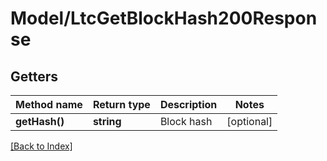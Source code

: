 # Model/LtcGetBlockHash200Response

## Getters

Method name | Return type | Description | Notes
------------ | ------------- | ------------- | -------------
**getHash()** | **string** | Block hash | [optional]

[[Back to Index]](../index.md)
